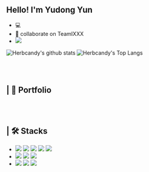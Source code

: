 ## Hello! I'm Yudong Yun

 

- 💻 
- 🤝 collaborate on TeamIXXX 
- <img src="https://img.shields.io/badge/dnehdyn@naver.com-03C75A?style=flat-square&logo=Naver&logoColor=white"/>
![Herbcandy's github stats](https://github-readme-stats.vercel.app/api?username=Herbcandy&show_icons=true&hide=stars&bg_color=-25,f7cac9,c5b9cd,92a8d1&icon_color=fff&title_color=fff&text_color=fff )
![Herbcandy's Top Langs](https://github-readme-stats.vercel.app/api/top-langs?username=Herbcandy&layout=compact&bg_color=-25,f7cac9,c5b9cd,92a8d1&icon_color=fff&title_color=fff&text_color=fff )

<br><br>
## | 📃 Portfolio
<!-- <a href="포폴주소"><img src="https://img.shields.io/badge/Notion-683D87?style=flat-square&logo=Notion&logoColor=white"/></a> -->

<br><br>
## | 🛠 Stacks
- <img src="https://img.shields.io/badge/Java-007396?style=flat-square&logo=Java&logoColor=white"/>&nbsp;<img src="https://img.shields.io/badge/Oracle-F80000?style=flat-square&logo=Oracle&logoColor=white"/>&nbsp;<img src="https://img.shields.io/badge/HTML5-E34F26?style=flat-square&logo=HTML5&logoColor=white"/>&nbsp;<img src="https://img.shields.io/badge/CSS3-1572B6?style=flat-square&logo=CSS3&logoColor=white"/>&nbsp;<img src="https://img.shields.io/badge/JavaScript-F7DF1E?style=flat-square&logo=JavaScript&logoColor=white"/><br>
- <img src="https://img.shields.io/badge/jQuery-0769AD?style=flat-square&logo=jQuery&logoColor=white"/>&nbsp;<img src="https://img.shields.io/badge/Bootstrap-7952B3?style=flat-square&logo=Bootstrap&logoColor=white"/>&nbsp;<img src="https://img.shields.io/badge/Spring-6DB33F?style=flat-square&logo=Spring&logoColor=white"/><br>
- <img src="https://img.shields.io/badge/Notion-EEE6C4?style=flat-square&logo=Notion&logoColor=black"/>&nbsp;<img src="https://img.shields.io/badge/GitHub-181717?style=flat-square&logo=GitHub&logoColor=white"/>&nbsp;<img src="https://img.shields.io/badge/Amazon AWS-232F3E?style=flat-square&logo=Amazon%20AWS&logoColor=white"/>

<br>
